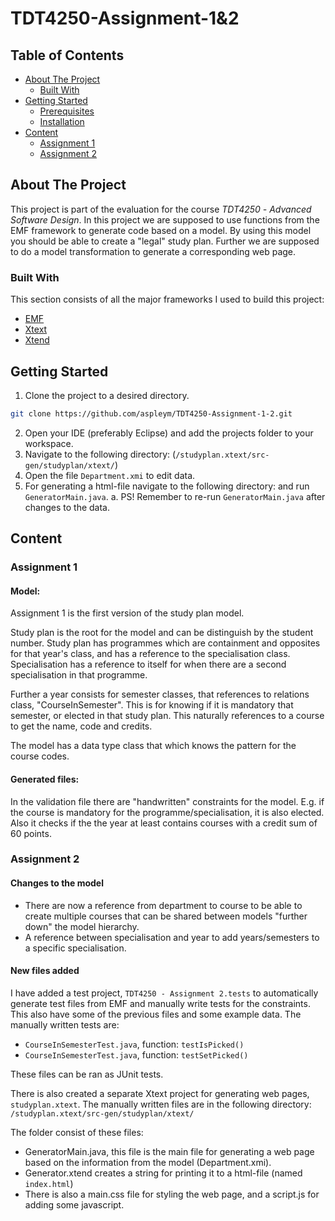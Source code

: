 # TDT4250-Assignment-1&2
## Table of Contents
* [About The Project](#about-the-project)
    * [Built With](#built-with)
* [Getting Started](#getting-started)
    * [Prerequisites](#prerequisites)
    * [Installation](#installation)
* [Content](#content)
    * [Assignment 1](#assignment-1)
    * [Assignment 2](#assignment-2)

## About The Project
This project is part of the evaluation for the course *TDT4250* *-* *Advanced* *Software* *Design*. In this project we are supposed to use functions from the EMF framework to generate code based on a model. By using this model you should be able to create a "legal" study plan. Further we are supposed to do a model transformation to generate a corresponding web page.

### Built With
This section consists of all the major frameworks I used to build this project:
* [EMF](https://www.eclipse.org/modeling/emf/)
* [Xtext](https://www.eclipse.org/Xtext/)
* [Xtend](https://www.eclipse.org/xtend/)

## Getting Started
1. Clone the project to a desired directory.
```sh
git clone https://github.com/aspleym/TDT4250-Assignment-1-2.git
```
2. Open your IDE (preferably Eclipse) and add the projects folder to your workspace.
3. Navigate to the following directory:
(`/studyplan.xtext/src-gen/studyplan/xtext/`)
4. Open the file `Department.xmi` to edit data.
5. For generating a html-file navigate to the following directory:
and run `GeneratorMain.java`.
  a. PS! Remember to re-run `GeneratorMain.java` after changes to the data.

## Content
### Assignment 1
#### Model:
Assignment 1 is the first version of the study plan model.

Study plan is the root for the model and can be distinguish by the student number. Study plan has programmes which are containment and opposites for that year's class, and has a reference to the specialisation class. Specialisation has a reference to itself for when there are a second specialisation in that programme.

Further a year consists for semester classes, that references to relations class, "CourseInSemester". This is for knowing if it is mandatory that semester, or elected in that study plan. This naturally references to a course to get the name, code and credits.

The model has a data type class that which knows the pattern for the course codes.

#### Generated files:
In the validation file there are "handwritten" constraints for the model. E.g. if the course is mandatory for the programme/specialisation, it is also elected. Also it checks if the the year at least contains courses with a credit sum of 60 points.

### Assignment 2
#### Changes to the model
* There are now a reference from department to course to be able to create multiple courses that can be shared between models "further down" the  model hierarchy.
* A reference between specialisation and year to add years/semesters to a specific
specialisation.

#### New files added
I have added a test project, `TDT4250 - Assignment 2.tests` to automatically generate test files from EMF and manually write tests for the constraints. This also have some of the previous files and some example data.
The manually written tests are:
* `CourseInSemesterTest.java`, function: `testIsPicked()`
* `CourseInSemesterTest.java`, function: `testSetPicked()`

These files can be ran as JUnit tests.

There is also created a separate Xtext project for generating web pages, `studyplan.xtext`. The manually written files are in the following directory:
`/studyplan.xtext/src-gen/studyplan/xtext/`

The folder consist of these files:
* GeneratorMain.java, this file is the main file for generating a web page based on the information from the model (Department.xmi).
* Generator.xtend creates a string for printing it to a html-file (named `index.html`)
* There is also a main.css file for styling the web page, and a script.js for adding some javascript.
